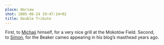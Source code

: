 ```yaml
---
place: Warsaw
shot: 2005-06-24 19:47:14+02
title: Double Tribute
---
```


First, to [Michaś](http://ecoutopia.org/) himself, for a very nice grill at the Mokotów Field. Second, to [Simon](http://simon.incutio.com/), for the Beaker cameo appearing in his blog’s masthead years ago.
